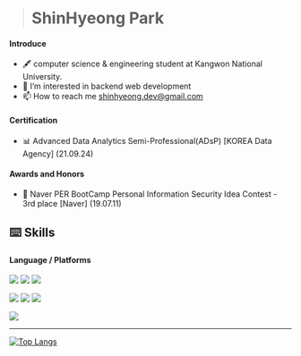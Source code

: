 > # ShinHyeong Park
#### Introduce
- 🖋️ computer science & engineering student at Kangwon National University.
- 👀 I’m interested in backend web development
- 📫 How to reach me shinhyeong.dev@gmail.com

#### Certification
- 📊 Advanced Data Analytics Semi-Professional(ADsP) [KOREA Data Agency] (21.09.24)

#### Awards and Honors
- 🥉 Naver PER BootCamp Personal Information Security Idea Contest - 3rd place [Naver] (19.07.11)

## ⌨️ Skills
#### Language / Platforms
<img src="https://img.shields.io/badge/C-A8B9CC?style=flat-square&logo=c&logoColor=white"/> <img src="https://img.shields.io/badge/Java-007396?style=flat-square&logo=java&logoColor=white"/> <img src="https://img.shields.io/badge/Python-3776AB?style=flat-square&logo=python&logoColor=white"/> 

<img src="https://img.shields.io/badge/React-61DAFB?style=flat-square&logo=react&logoColor=white"/> <img src="https://img.shields.io/badge/TypeScript-3178C6?style=flat-square&logo=typeScript&logoColor=white"/> <img src="https://img.shields.io/badge/SpringBoot-6DB33F?style=flat-square&logo=springboot&logoColor=white"/> 

<img src="https://img.shields.io/badge/TensorFlow-FF6F00?style=flat-square&logo=tensorFlow&logoColor=white"/>

------------------
[![Top Langs](https://github-readme-stats.vercel.app/api/top-langs/?username=ShinHyeong)](https://github.com/ShinHyeong/github-readme-stats)
